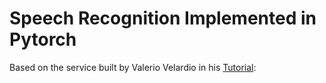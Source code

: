 # Speech Recognition Implemented in Pytorch

Based on the service built by Valerio Velardio in his [Tutorial](https://youtu.be/CA0PQS1Rj_4):

